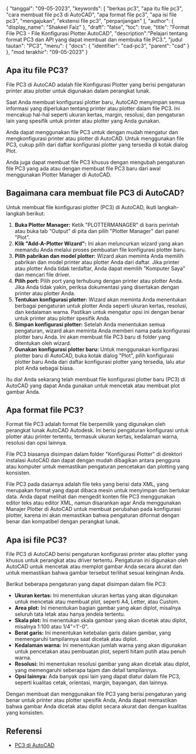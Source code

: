 {
"tanggal": "09-05-2023",
  "keywords": [
"berkas pc3",
"apa itu file pc3",
"cara membuat file pc3 di AutoCAD",
"apa format file pc3",
"apa isi file pc3",
"mengajukan",
"ekstensi file pc3",
"perpanjangan"
],
  "author": {
"display_name": "Shakeel Faiz"
},
"draft": "false",
"toc": true,
"title": "Format File PC3 - File Konfigurasi Plotter AutoCAD",
  "description":"Pelajari tentang format PC3 dan API yang dapat membuat dan membuka file PC3.",
"judul tautan": "PC3",
  "menu": {
    "docs": {
      "identifier": "cad-pc3",
"parent": "cad"
}
},
"mod terakhir": "09-05-2023"
}

## Apa itu file PC3?

File PC3 di AutoCAD adalah file Konfigurasi Plotter yang berisi pengaturan printer atau plotter untuk digunakan dalam perangkat lunak.

Saat Anda membuat konfigurasi plotter baru, AutoCAD menyimpan semua informasi yang diperlukan tentang printer atau plotter dalam file PC3. Ini mencakup hal-hal seperti ukuran kertas, margin, resolusi, dan pengaturan lain yang spesifik untuk printer atau plotter yang Anda gunakan.

Anda dapat menggunakan file PC3 untuk dengan mudah mengatur dan mengkonfigurasi printer atau plotter di AutoCAD. Untuk menggunakan file PC3, cukup pilih dari daftar konfigurasi plotter yang tersedia di kotak dialog Plot.

Anda juga dapat membuat file PC3 khusus dengan mengubah pengaturan file PC3 yang ada atau dengan membuat file PC3 baru dari awal menggunakan Plotter Manager di AutoCAD.

## Bagaimana cara membuat file PC3 di AutoCAD?

Untuk membuat file konfigurasi plotter (PC3) di AutoCAD, ikuti langkah-langkah berikut:

1. **Buka Plotter Manager:** Ketik "PLOTTERMANAGER" di baris perintah atau buka tab "Output" di pita dan pilih "Plotter Manager" dari panel "Plot".
2. **Klik "Add-A-Plotter Wizard":** Ini akan meluncurkan wizard yang akan memandu Anda melalui proses pembuatan file konfigurasi plotter baru.
3. **Pilih pabrikan dan model plotter:** Wizard akan meminta Anda memilih pabrikan dan model printer atau plotter Anda dari daftar. Jika printer atau plotter Anda tidak terdaftar, Anda dapat memilih "Komputer Saya" dan mencari file driver.
4. **Pilih port:** Pilih port yang terhubung dengan printer atau plotter Anda. Jika Anda tidak yakin, periksa dokumentasi yang disertakan dengan printer atau plotter Anda.
5. **Tentukan konfigurasi plotter:** Wizard akan meminta Anda menentukan berbagai pengaturan untuk plotter Anda seperti ukuran kertas, resolusi, dan kedalaman warna. Pastikan untuk mengatur opsi ini dengan benar untuk printer atau plotter spesifik Anda.
6. **Simpan konfigurasi plotter:** Setelah Anda menentukan semua pengaturan, wizard akan meminta Anda memberi nama pada konfigurasi plotter baru Anda. Ini akan membuat file PC3 baru di folder yang ditentukan oleh wizard.
7. **Gunakan konfigurasi plotter baru:** Untuk menggunakan konfigurasi plotter baru di AutoCAD, buka kotak dialog "Plot", pilih konfigurasi plotter baru Anda dari daftar konfigurasi plotter yang tersedia, lalu atur plot Anda sebagai biasa.

Itu dia! Anda sekarang telah membuat file konfigurasi plotter baru (PC3) di AutoCAD yang dapat Anda gunakan untuk mencetak atau membuat plot gambar Anda.

## Apa format file PC3?

Format file PC3 adalah format file berpemilik yang digunakan oleh perangkat lunak AutoCAD Autodesk. Ini berisi pengaturan konfigurasi untuk plotter atau printer tertentu, termasuk ukuran kertas, kedalaman warna, resolusi dan opsi lainnya.

File PC3 biasanya disimpan dalam folder "Konfigurasi Plotter" di direktori instalasi AutoCAD dan dapat dengan mudah dibagikan antara pengguna atau komputer untuk memastikan pengaturan pencetakan dan plotting yang konsisten.

File PC3 pada dasarnya adalah file teks yang berisi data XML, yang merupakan format yang dapat dibaca mesin untuk menyimpan dan bertukar data. Anda dapat melihat dan mengedit konten file PC3 menggunakan editor teks atau editor XML, namun disarankan agar Anda menggunakan Manajer Plotter di AutoCAD untuk membuat perubahan pada konfigurasi plotter, karena ini akan memastikan bahwa pengaturan diformat dengan benar dan kompatibel dengan perangkat lunak.

## Apa isi file PC3?

File PC3 di AutoCAD berisi pengaturan konfigurasi printer atau plotter yang khusus untuk perangkat atau driver tertentu. Pengaturan ini digunakan oleh AutoCAD untuk mencetak atau memplot gambar Anda secara akurat dan untuk memastikan bahwa gambar tersebut terlihat sesuai keinginan Anda.

Berikut beberapa pengaturan yang dapat disimpan dalam file PC3:

- **Ukuran kertas:** Ini menentukan ukuran kertas yang akan digunakan untuk mencetak atau membuat plot, seperti A4, Letter, atau Custom.
- **Area plot:** Ini menentukan bagian gambar yang akan diplot, misalnya seluruh tata letak atau hanya jendela tertentu.
- **Skala plot:** Ini menentukan skala gambar yang akan dicetak atau diplot, misalnya 1:100 atau 1/4"=1'-0".
- **Berat garis:** Ini menentukan ketebalan garis dalam gambar, yang memengaruhi tampilannya saat dicetak atau diplot.
- **Kedalaman warna:** Ini menentukan jumlah warna yang akan digunakan untuk pencetakan atau pembuatan plot, seperti hitam putih atau penuh warna.
- **Resolusi:** Ini menentukan resolusi gambar yang akan dicetak atau diplot, yang memengaruhi seberapa tajam dan detail tampilannya.
- **Opsi lainnya:** Ada banyak opsi lain yang dapat diatur dalam file PC3, seperti kualitas cetak, orientasi, margin, bayangan, dan lainnya.

Dengan membuat dan menggunakan file PC3 yang berisi pengaturan yang benar untuk printer atau plotter spesifik Anda, Anda dapat memastikan bahwa gambar Anda dicetak atau diplot secara akurat dan dengan kualitas yang konsisten.

## Referensi
* [PC3 di AutoCAD](https://www.autodesk.com/support/technical/article/caas/sfdcararticles/sfdcararticles/Creating-plotter-configuration-files-PC3.html)

